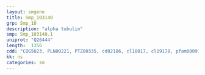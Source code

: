 ```yaml
---
layout: smgene
title: Smp_103140
grp: Smp_10
description: "alpha tubulin"
smp: Smp_103140.1
uniprot: "Q26444"
length:  1356
cdd: "COG5023, PLN00221, PTZ00335, cd02186, cl10017, cl19178, pfam00091, pfam03953, smart00864"
kk: ns
categories: sm
---
```


